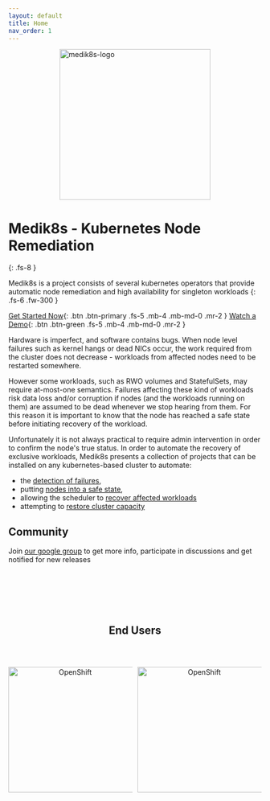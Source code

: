 ```yaml
---
layout: default
title: Home
nav_order: 1
---
```


<img src="images/medik8s-logo.png" alt="medik8s-logo" width="300" style="margin-left:auto; margin-right:auto; display:block"/>

# Medik8s - Kubernetes Node Remediation
{: .fs-8 }

Medik8s is a project consists of several kubernetes operators that provide automatic node remediation and high availability for singleton workloads
{: .fs-6 .fw-300 }


[Get Started Now](/GettingStarted){: .btn .btn-primary .fs-5 .mb-4 .mb-md-0 .mr-2 }
[Watch a Demo](https://www.youtube.com/watch?v=8pSXAsioK8s){: .btn .btn-green .fs-5 .mb-4 .mb-md-0 .mr-2 }

Hardware is imperfect, and software contains bugs. When node level failures such
as kernel hangs or dead NICs occur, the work required from the cluster does not
decrease - workloads from affected nodes need to be restarted somewhere.

However some workloads, such as RWO volumes and StatefulSets, may require
at-most-one semantics.  Failures affecting these kind of workloads risk data
loss and/or corruption if nodes (and the workloads running on them) are assumed
to be dead whenever we stop hearing from them.  For this reason it is important
to know that the node has reached a safe state before initiating recovery of the
workload.

Unfortunately it is not always practical to require admin intervention in order
to confirm the node's true status. In order to automate the recovery of exclusive
workloads, Medik8s presents a collection of projects that can be installed on any
kubernetes-based cluster to automate:
* the [detection of failures](failure_detection),
* putting [nodes into a safe state](/remediation/remediation),
* allowing the scheduler to [recover affected workloads](recover_affected_workloads)
* attempting to [restore cluster capacity]()

## Community
Join [our google group](https://groups.google.com/g/medik8s) to get more info, participate in discussions and get notified
for new releases

<script type="text/javascript">
function openRemediationMenu(){
  document.getElementsByClassName("nav-list-item")[3].classList.add("active")
 }
document.body.addEventListener("load", openRemediationMenu(), false);
</script>

<style>
  /* Common styles for logos */
  .logo-link {
    display: block;
    text-align: center;
  }

  /* Style for the section title */
  .section-title {
    text-align: center;
    margin-top: 120px; /* Increased space above the title */
    margin-bottom: 60px; /* Increased space below the title */
  }

  /* Style for the container of logo pairs */
  .logos-container {
    display: flex;
    justify-content: space-between;
    flex-wrap: wrap; /* Allow logos to wrap to the next line */
    margin-bottom: 30px; /* Reduced space between blocks of logos */
  }

  .logos-container .logo-link {
    margin: 0; /* Reset margin to zero */
    flex: 1 1 auto; /* Distribute logos with equal space */
    max-width: calc(50% - 5px); /* Maximum width of each logo container with reduced gap */
  }

  /* Center-align the last single logo */
  .center-logo:last-child {
    justify-content: center;
  }
</style>

<div class="section-title">
  <h2>End Users</h2>
</div>

<div class="logos-container">
  <!-- First Pair of Logos -->
  <div class="logo-link">
    <a href="https://www.redhat.com/en/technologies/cloud-computing/openshift">
      <img src="../images/openshift-logo.png" alt="OpenShift" width="250" />
    </a>
  </div>
  <div class="logo-link">
    <a href="https://www.redhat.com/en/technologies/cloud-computing/openshift">
      <img src="../images/openshift-logo.png" alt="OpenShift" width="250" />
    </a>
  </div>
</div>

<!-- Add more sections with logos here, create a new "logos-container" block for that -->
